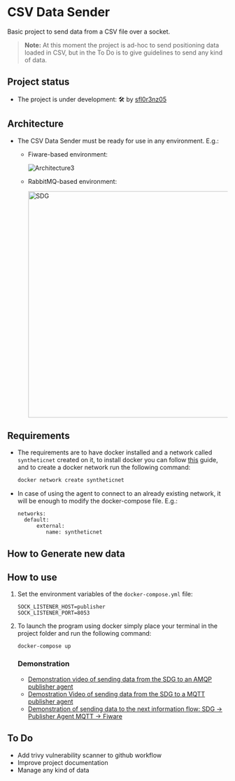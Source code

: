 # CSV Data Sender

Basic project to send data from a CSV file over a socket.

>**Note:** At this moment the project is ad-hoc to send positioning data loaded in CSV, but in the To Do is to give guidelines to send any kind of data.

## Project status

- The project is under development: 🛠 by [sfl0r3nz05](sfigueroa@ceit.es)

## Architecture

- The CSV Data Sender must be ready for use in any environment. E.g.:

  - Fiware-based environment:

      ![Architecture3](https://user-images.githubusercontent.com/6643905/219717111-a68e0f2b-423e-489a-893f-a04f3c2ee195.png)


  - RabbitMQ-based environment:

      <img width="518" alt="SDG" src="https://user-images.githubusercontent.com/6643905/234698920-2a24ac28-a1f5-453c-a0ed-10d709c48b9b.PNG">

## Requirements

- The requirements are to have docker installed and a network called `syntheticnet` created on it, to install docker you can follow [this](https://docs.docker.com/engine/install/) guide, and to create a docker network run the following command:

  ```bash
  docker network create syntheticnet
  ```

- In case of using the agent to connect to an already existing network, it will be enough to modify the docker-compose file. E.g.:

  ```console
  networks:
    default:
        external:
           name: syntheticnet
  ```

## How to Generate new data

## How to use

1. Set the environment variables of the `docker-compose.yml` file:

    ```console
    SOCK_LISTENER_HOST=publisher
    SOCK_LISTENER_PORT=8053
    ```

2. To launch the program using docker simply place your terminal in the project folder and run the following command:

    ```console
    docker-compose up
    ```

   ### Demonstration

   - [Demonstration video of sending data from the SDG to an AMQP publisher agent](https://youtu.be/OavGNGMnQZ4)
   - [Demostration Video of sending data from the SDG to a MQTT publisher agent](https://youtu.be/k_vCP0BRygY)
   - [Demonstration of sending data to the next information flow: SDG -> Publisher Agent MQTT -> Fiware](https://youtu.be/lwRACg6GNws)

## To Do

- Add trivy vulnerability scanner to github workflow
- Improve project documentation
- Manage any kind of data

